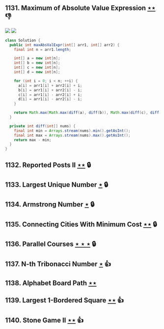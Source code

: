 ## 1131. Maximum of Absolute Value Expression [$\star\star$](https://leetcode.com/problems/maximum-of-absolute-value-expression) :thumbsdown:

![](https://img.shields.io/badge/-Bit%20Manipulation-A36336.svg?style=flat-square) ![](https://img.shields.io/badge/-Math-434343.svg?style=flat-square)

```java
class Solution {
  public int maxAbsValExpr(int[] arr1, int[] arr2) {
    final int n = arr1.length;

    int[] a = new int[n];
    int[] b = new int[n];
    int[] c = new int[n];
    int[] d = new int[n];

    for (int i = 0; i < n; ++i) {
      a[i] = arr1[i] + arr2[i] + i;
      b[i] = arr1[i] + arr2[i] - i;
      c[i] = arr1[i] - arr2[i] + i;
      d[i] = arr1[i] - arr2[i] - i;
    }

    return Math.max(Math.max(diff(a), diff(b)), Math.max(diff(c), diff(d)));
  }

  private int diff(int[] nums) {
    final int min = Arrays.stream(nums).min().getAsInt();
    final int max = Arrays.stream(nums).max().getAsInt();
    return max - min;
  }
}
```

## 1132. Reported Posts II [$\star\star$](https://leetcode.com/problems/reported-posts-ii) 🔒

## 1133. Largest Unique Number [$\star$](https://leetcode.com/problems/largest-unique-number) 🔒

## 1134. Armstrong Number [$\star$](https://leetcode.com/problems/armstrong-number) 🔒

## 1135. Connecting Cities With Minimum Cost [$\star\star$](https://leetcode.com/problems/connecting-cities-with-minimum-cost) 🔒

## 1136. Parallel Courses [$\star\star\star$](https://leetcode.com/problems/parallel-courses) 🔒

## 1137. N-th Tribonacci Number [$\star$](https://leetcode.com/problems/n-th-tribonacci-number) :thumbsup:

## 1138. Alphabet Board Path [$\star\star$](https://leetcode.com/problems/alphabet-board-path)

## 1139. Largest 1-Bordered Square [$\star\star$](https://leetcode.com/problems/largest-1-bordered-square) :thumbsup:

## 1140. Stone Game II [$\star\star$](https://leetcode.com/problems/stone-game-ii) :thumbsup:
